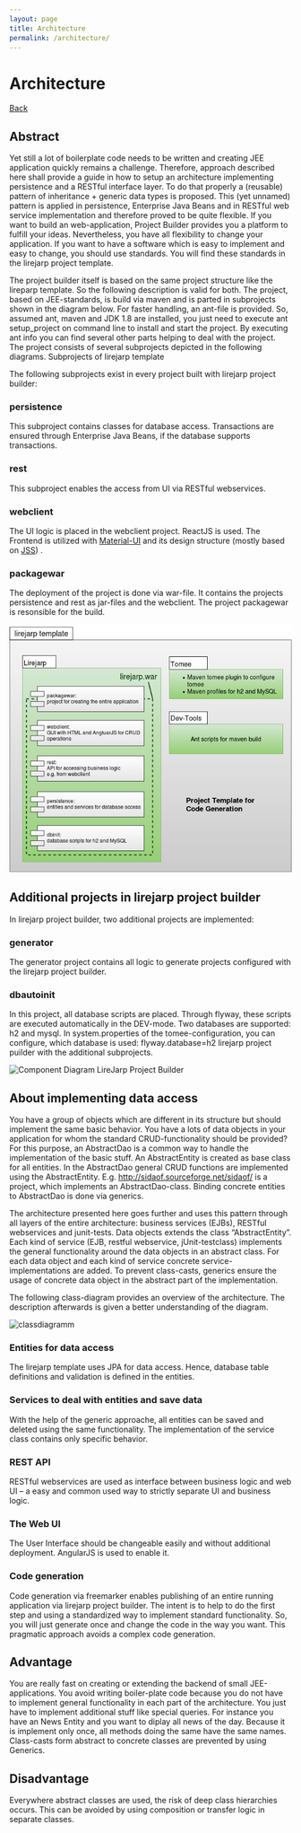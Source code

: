```yaml
---
layout: page
title: Architecture
permalink: /architecture/
---
```


# Architecture

[Back](../README.md)

## Abstract

Yet still a lot of boilerplate code needs to be written and creating JEE application quickly remains a challenge.
Therefore, approach described here shall provide a guide in how to setup an architecture implementing persistence and a
RESTful interface layer. To do that properly a (reusable) pattern of inheritance + generic data types is proposed.
This (yet unnamed) pattern is applied in persistence, Enterprise Java Beans and in RESTful web service implementation
and therefore proved to be quite flexible. If you want to build an web-application, Project Builder provides you a
platform to fulfill your ideas. Nevertheless, you have all flexibility to change your application. If you want to have a
software which is easy to implement and easy to change, you should use standards. You will find these standards in the
lirejarp project template.

The project builder itself is based on the same project structure like the lireparp template. So the following
description is valid for both. The project, based on JEE-standards, is build via maven and is parted in subprojects
shown in the diagram below. For faster handling, an ant-file is provided. So, assumed ant, maven and JDK 1.8 are
installed, you just need to execute ant setup_project on command line to install and start the project. By executing ant
info you can find several other parts helping to deal with the project. The project consists of several subprojects
depicted in the following diagrams.
Subprojects of lirejarp template

The following subprojects exist in every project built with lirejarp project builder:

### persistence

This subproject contains classes for database access. Transactions are ensured through Enterprise Java Beans, if the
database supports transactions.

### rest

This subproject enables the access from UI via RESTful webservices.

### webclient

The UI logic is placed in the webclient project. ReactJS is used. The Frontend is utilized
with [Material-UI](https://www.mui.com) and its design structure (mostly based on [JSS](https://cssinjs.org/?v=v10.8.1))
.

### packagewar

The deployment of the project is done via war-file. It contains the projects persistence and rest as jar-files and the
webclient. The project packagewar is resonsible for the build.

![Component Diagram LireJarp](diagrams/lirejarpTemplate.png)

## Additional projects in lirejarp project builder

In lirejarp project builder, two additional projects are implemented:

### generator

The generator project contains all logic to generate projects configured with the lirejarp project builder.

### dbautoinit

In this project, all database scripts are placed. Through flyway, these scripts are executed automatically in the
DEV-mode. Two databases are supported: h2 and mysql. In system.properties of the tomee-configuration, you can configure,
which database is used: flyway.database=h2 lirejarp project puilder with the additional subprojects.

![Component Diagram LireJarp Project Builder](https://wp.starwit.de/ljprojectbuilder/wp-content/uploads/sites/7/2017/02/komponentendiagrammPS.png)

## About implementing data access

You have a group of objects which are different in its structure but should implement the same basic behavior. You have
a lots of data objects in your application for whom the standard CRUD-functionality should be provided? For this
purpose, an AbstractDao is a common way to handle the implementation of the basic stuff. An AbstractEntity is created as
base class for all entities. In the AbstractDao general CRUD functions are implemented using the AbstractEntity.
E.g. http://sidaof.sourceforge.net/sidaof/ is a project, which implements an AbstractDao-class. Binding concrete
entities to AbstractDao is done via generics.

The architecture presented here goes further and uses this pattern through all layers of the entire architecture:
business services (EJBs), RESTful webservices and junit-tests. Data objects extends the class “AbstractEntity”. Each
kind of service (EJB, restful webservice, jUnit-testclass) implements the general functionality around the data objects
in an abstract class. For each data object and each kind of service concrete service-implementations are added. To
prevent class-casts, generics ensure the usage of concrete data object in the abstract part of the implementation.

The following class-diagram provides an overview of the architecture. The description afterwards is given a better
understanding of the diagram.

![classdiagramm](https://wp.starwit.de/wp-content/uploads/2016/10/classDiagramm-1.png)

### Entities for data access

The lirejarp template uses JPA for data access. Hence, database table definitions and validation is defined in the
entities.

### Services to deal with entities and save data

With the help of the generic approache, all entities can be saved and deleted using the same functionality. The
implementation of the service class contains only specific behavior.

### REST API

RESTful webservices are used as interface between business logic and web UI – a easy and common used way to strictly
separate UI and business logic.

### The Web UI

The User Interface should be changeable easily and without additional deployment. AngularJS is used to enable it.

### Code generation

Code generation via freemarker enables publishing of an entire running application via lirejarp project builder. The
intent is to help to do the first step and using a standardized way to implement standard functionality. So, you will
just generate once and change the code in the way you want. This pragmatic approach avoids a complex code generation.

## Advantage

You are really fast on creating or extending the backend of small JEE-applications. You avoid writing boiler-plate code
because you do not have to implement general functionality in each part of the architecture. You just have to implement
additional stuff like special queries. For instance you have an News Entity and you want to diplay all news of the day.
Because it is implement only once, all methods doing the same have the same names. Class-casts form abstract to concrete
classes are prevented by using Generics.

## Disadvantage

Everywhere abstract classes are used, the risk of deep class hierarchies occurs. This can be avoided by using
composition or transfer logic in separate classes.
